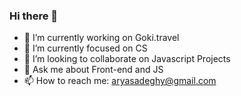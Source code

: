 ### Hi there 👋

- 🔭 I’m currently working on Goki.travel
- 🌱 I’m currently focused on CS
- 👯 I’m looking to collaborate on Javascript Projects 
- 💬 Ask me about Front-end and JS
- 📫 How to reach me: aryasadeghy@gmail.com

<!--
**aryasadeghy/aryasadeghy** is a ✨ _special_ ✨ repository because its `README.md` (this file) appears on your GitHub profile.

Here are some ideas to get you started:

- 🔭 I’m currently working on ...
- 🌱 I’m currently learning ...
- 👯 I’m looking to collaborate on ...
- 🤔 I’m looking for help with ...
- 💬 Ask me about ...
- 📫 How to reach me: ...
- 😄 Pronouns: ...
- ⚡ Fun fact: ...
-->
